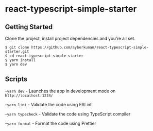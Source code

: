 # <h1>react-typescript-simple-starter</h1>

## <h2>Getting Started</h2>

<p>Clone the project, install project dependencies and you're all set.</p>


```
$ git clone https://github.com/ayberkuman/react-typescript-simple-starter.git
$ cd react-typescript-simple-starter
$ yarn install
$ yarn dev
```

### <h2>Scripts</h2>

-``` yarn dev ``` -  Launches the app in development mode on ```http://localhost:1234/```

-``` yarn lint ``` -  Validate the code using ESLint

-``` yarn typecheck ``` - Validate the code using TypeScript compiler

-``` yarn format ``` - Format the code using Prettier
